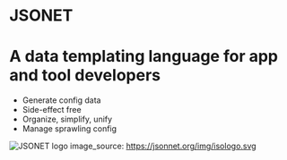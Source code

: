 JSONET
======

# A data templating language for app and tool developers

* Generate config data
* Side-effect free
* Organize, simplify, unify
* Manage sprawling config

![JSONET logo](https://jsonnet.org/img/isologo.svg)
image_source: https://jsonnet.org/img/isologo.svg
